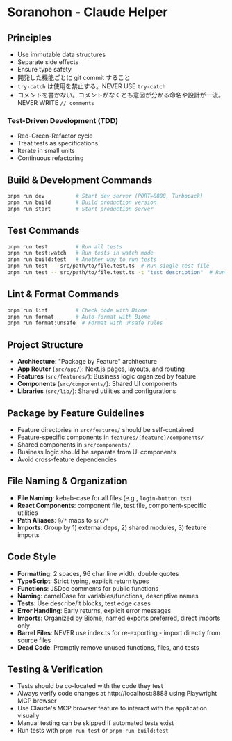 # Soranohon - Claude Helper

## Principles

- Use immutable data structures
- Separate side effects
- Ensure type safety
- 開発した機能ごとに git commit すること
- `try-catch` は使用を禁止する。NEVER USE `try-catch`
- コメントを書かない。コメントがなくとも意図が分かる命名や設計が一流。NEVER WRITE `// comments`

### Test-Driven Development (TDD)

- Red-Green-Refactor cycle
- Treat tests as specifications
- Iterate in small units
- Continuous refactoring

## Build & Development Commands
```bash
pnpm run dev          # Start dev server (PORT=8888, Turbopack)
pnpm run build        # Build production version
pnpm run start        # Start production server
```

## Test Commands
```bash
pnpm run test         # Run all tests
pnpm run test:watch   # Run tests in watch mode
pnpm run build:test   # Another way to run tests
pnpm run test -- src/path/to/file.test.ts  # Run single test file
pnpm run test -- src/path/to/file.test.ts -t "test description"  # Run specific test
```

## Lint & Format Commands
```bash
pnpm run lint         # Check code with Biome
pnpm run format       # Auto-format with Biome
pnpm run format:unsafe  # Format with unsafe rules
```

## Project Structure
- **Architecture**: "Package by Feature" architecture
- **App Router** (`src/app/`): Next.js pages, layouts, and routing
- **Features** (`src/features/`): Business logic organized by feature
- **Components** (`src/components/`): Shared UI components
- **Libraries** (`src/lib/`): Shared utilities and configurations

## Package by Feature Guidelines
- Feature directories in `src/features/` should be self-contained
- Feature-specific components in `features/[feature]/components/`
- Shared components in `src/components/`
- Business logic should be separate from UI components
- Avoid cross-feature dependencies

## File Naming & Organization
- **File Naming**: kebab-case for all files (e.g., `login-button.tsx`)
- **React Components**: component file, test file, component-specific utilities
- **Path Aliases**: `@/*` maps to `src/*`
- **Imports**: Group by 1) external deps, 2) shared modules, 3) feature imports

## Code Style
- **Formatting**: 2 spaces, 96 char line width, double quotes
- **TypeScript**: Strict typing, explicit return types
- **Functions**: JSDoc comments for public functions
- **Naming**: camelCase for variables/functions, descriptive names
- **Tests**: Use describe/it blocks, test edge cases
- **Error Handling**: Early returns, explicit error messages
- **Imports**: Organized by Biome, named exports preferred, direct imports only
- **Barrel Files**: NEVER use index.ts for re-exporting - import directly from source files
- **Dead Code**: Promptly remove unused functions, files, and tests

## Testing & Verification
- Tests should be co-located with the code they test
- Always verify code changes at http://localhost:8888 using Playwright MCP browser
- Use Claude's MCP browser feature to interact with the application visually
- Manual testing can be skipped if automated tests exist
- Run tests with `pnpm run test` or `pnpm run build:test`
